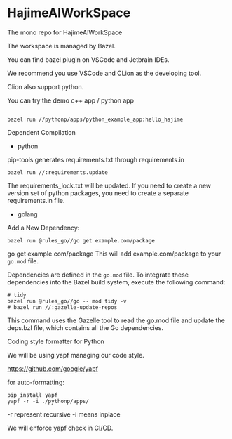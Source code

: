 # HajimeAIWorkSpace
The mono repo for HajimeAIWorkSpace

The workspace is managed by Bazel.

You can find bazel plugin on VSCode and Jetbrain IDEs.

We recommend you use VSCode and CLion as the developing tool.

Clion also support python.

You can try the demo c++ app / python app
```shell

bazel run //pythonp/apps/python_example_app:hello_hajime

```

Dependent Compilation

- python

pip-tools generates requirements.txt through requirements.in
```shell
bazel run //:requirements.update

```

The requirements_lock.txt will be updated. If you need to create a new version set of python
packages, you need to create a separate requirements.in file.

- golang

Add a New Dependency:
```shell
bazel run @rules_go//go get example.com/package

```
go get example.com/package
This will add example.com/package to your `go.mod` file.

Dependencies are defined in the `go.mod` file. To integrate these dependencies into the Bazel build system, execute the following command:
```shell
# tidy
bazel run @rules_go//go -- mod tidy -v
# bazel run //:gazelle-update-repos
```
This command uses the Gazelle tool to read the go.mod file and update the deps.bzl file, which contains all the Go dependencies.

Coding style formatter for Python

We will be using yapf managing our code style.

https://github.com/google/yapf

for auto-formatting:
```shell
pip install yapf
yapf -r -i ./pythonp/apps/
```
-r represent recursive
-i means inplace

We will enforce yapf check in CI/CD.
